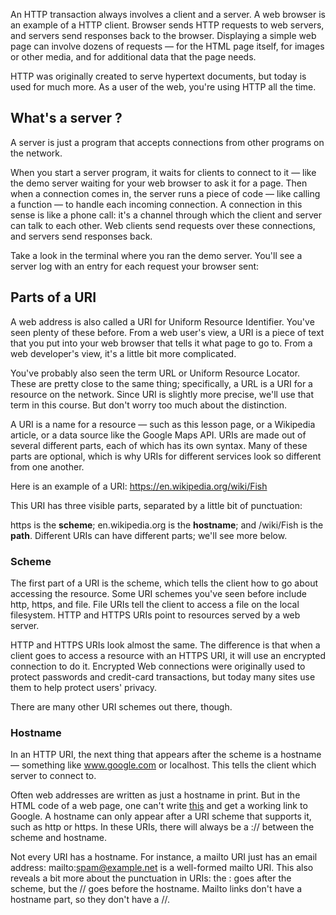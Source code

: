 An HTTP transaction always involves a client and a server. A web browser is an example of a HTTP client. Browser sends HTTP requests to web servers, and servers send responses back to the browser. Displaying a simple web page can involve dozens of requests — for the HTML page itself, for images or other media, and for additional data that the page needs.

HTTP was originally created to serve hypertext documents, but today is used for much more. As a user of the web, you're using HTTP all the time.

## What's a server ?
A server is just a program that accepts connections from other programs on the network.

When you start a server program, it waits for clients to connect to it — like the demo server waiting for your web browser to ask it for a page. Then when a connection comes in, the server runs a piece of code — like calling a function — to handle each incoming connection. A connection in this sense is like a phone call: it's a channel through which the client and server can talk to each other. Web clients send requests over these connections, and servers send responses back.

Take a look in the terminal where you ran the demo server. You'll see a server log with an entry for each request your browser sent:

## Parts of a URI
A web address is also called a URI for Uniform Resource Identifier. You've seen plenty of these before. From a web user's view, a URI is a piece of text that you put into your web browser that tells it what page to go to. From a web developer's view, it's a little bit more complicated.

You've probably also seen the term URL or Uniform Resource Locator. These are pretty close to the same thing; specifically, a URL is a URI for a resource on the network. Since URI is slightly more precise, we'll use that term in this course. But don't worry too much about the distinction.

A URI is a name for a resource — such as this lesson page, or a Wikipedia article, or a data source like the Google Maps API. URIs are made out of several different parts, each of which has its own syntax. Many of these parts are optional, which is why URIs for different services look so different from one another.

Here is an example of a URI: https://en.wikipedia.org/wiki/Fish

This URI has three visible parts, separated by a little bit of punctuation:

https is the **scheme**;
en.wikipedia.org is the **hostname**;
and /wiki/Fish is the **path**.
Different URIs can have different parts; we'll see more below.

### Scheme
The first part of a URI is the scheme, which tells the client how to go about accessing the resource. Some URI schemes you've seen before include http, https, and file. File URIs tell the client to access a file on the local filesystem. HTTP and HTTPS URIs point to resources served by a web server.

HTTP and HTTPS URIs look almost the same. The difference is that when a client goes to access a resource with an HTTPS URI, it will use an encrypted connection to do it. Encrypted Web connections were originally used to protect passwords and credit-card transactions, but today many sites use them to help protect users' privacy. 

There are many other URI schemes out there, though.

### Hostname
In an HTTP URI, the next thing that appears after the scheme is a hostname — something like www.google.com or localhost. This tells the client which server to connect to.

Often web addresses are written as just a hostname in print. But in the HTML code of a web page, one can't write <a href="www.google.com">this</a> and get a working link to Google. A hostname can only appear after a URI scheme that supports it, such as http or https. In these URIs, there will always be a :// between the scheme and hostname.

Not every URI has a hostname. For instance, a mailto URI just has an email address: mailto:spam@example.net is a well-formed mailto URI. This also reveals a bit more about the punctuation in URIs: the : goes after the scheme, but the // goes before the hostname. Mailto links don't have a hostname part, so they don't have a //.

